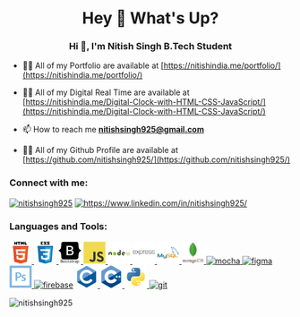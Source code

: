 <h1 align="center">Hey 👋 What's Up? </h1>
<h3 align="center"> Hi 👋, I'm Nitish Singh B.Tech Student </h3>

- 👨‍💻 All of my Portfolio are available at [https://nitishindia.me/portfolio/](https://nitishindia.me/portfolio/)
- 👨‍💻 All of my Digital Real Time are available at [https://nitishindia.me/Digital-Clock-with-HTML-CSS-JavaScript/](https://nitishindia.me/Digital-Clock-with-HTML-CSS-JavaScript/)

- 📫 How to reach me **nitishsingh925@gmail.com**

- 👨‍💻 All of my Github Profile are available at [https://github.com/nitishsingh925/](https://github.com/nitishsingh925/)


<h3 align="left">Connect with me:</h3>
<p align="left">
<a href="https://twitter.com/nitishsingh925" target="blank"><img align="center" src="https://raw.githubusercontent.com/rahuldkjain/github-profile-readme-generator/master/src/images/icons/Social/twitter.svg" alt="nitishsingh925" height="30" width="40" /></a>
<a href="https://linkedin.com/in/nitishsingh925/" target="blank"><img align="center" src="https://raw.githubusercontent.com/rahuldkjain/github-profile-readme-generator/master/src/images/icons/Social/linked-in-alt.svg" alt="https://www.linkedin.com/in/nitishsingh925/" height="30" width="40" /></a>
</p>

<h3 align="left">Languages and Tools:</h3>
<p align="left">
    <a href="https://www.w3.org/html/" target="_blank" rel="noreferrer"> <img src="https://raw.githubusercontent.com/devicons/devicon/master/icons/html5/html5-original-wordmark.svg"alt="html5" width="40" height="40" /> </a>
    <a href="https://www.w3schools.com/css/" target="_blank"rel="noreferrer"> <img src="https://raw.githubusercontent.com/devicons/devicon/master/icons/css3/css3-original-wordmark.svg"alt="css3" width="40" height="40" /> </a> 
    <a href="https://getbootstrap.com" target="_blank" rel="noreferrer"> <img src="https://raw.githubusercontent.com/devicons/devicon/master/icons/bootstrap/bootstrap-plain-wordmark.svg"alt="bootstrap" width="40" height="40" /> </a>
    <a href="https://developer.mozilla.org/en-US/docs/Web/JavaScript"target="_blank" rel="noreferrer"> <img src="https://raw.githubusercontent.com/devicons/devicon/master/icons/javascript/javascript-original.svg"alt="javascript" width="40" height="40" /> </a> 
    <a href="https://nodejs.org" target="_blank" rel="noreferrer"><img src="https://raw.githubusercontent.com/devicons/devicon/master/icons/nodejs/nodejs-original-wordmark.svg"alt="nodejs" width="40" height="40" /> </a> 
    <a href="https://expressjs.com" target="_blank" rel="noreferrer"><img src="https://raw.githubusercontent.com/devicons/devicon/master/icons/express/express-original-wordmark.svg"alt="express" width="40" height="40" /> </a>
    <a href="https://www.mysql.com/" target="_blank"rel="noreferrer"> <img src="https://raw.githubusercontent.com/devicons/devicon/master/icons/mysql/mysql-original-wordmark.svg"alt="mysql" width="40" height="40" /> </a> 
    <a href="https://www.mongodb.com/" target="_blank" rel="noreferrer"> <img src="https://raw.githubusercontent.com/devicons/devicon/master/icons/mongodb/mongodb-original-wordmark.svg"alt="mongodb" width="40" height="40" /> </a> 
    <a href="https://mochajs.org" target="_blank" rel="noreferrer"> <img src="https://www.vectorlogo.zone/logos/mochajs/mochajs-icon.svg" alt="mocha" width="40" height="40" /> </a>
    <a href="https://www.figma.com/" target="_blank"rel="noreferrer"> <img src="https://www.vectorlogo.zone/logos/figma/figma-icon.svg" alt="figma" width="40"height="40" /> </a>
    <a href="https://www.photoshop.com/en" target="_blank"rel="noreferrer"> <img src="https://raw.githubusercontent.com/devicons/devicon/master/icons/photoshop/photoshop-line.svg"alt="photoshop" width="40" height="40" /> </a> 
    <a href="https://firebase.google.com/" target="_blank" rel="noreferrer"> <img src="https://www.vectorlogo.zone/logos/firebase/firebase-icon.svg" alt="firebase" width="40" height="40" /></a> 
    <a href="https://www.cprogramming.com/" target="_blank"rel="noreferrer"> <img src="https://raw.githubusercontent.com/devicons/devicon/master/icons/c/c-original.svg"alt="c" width="40" height="40" /> </a> 
    <a href="https://www.w3schools.com/cpp/" target="_blank"rel="noreferrer"> <img src="https://raw.githubusercontent.com/devicons/devicon/master/icons/cplusplus/cplusplus-original.svg"alt="cplusplus" width="40" height="40" /> </a>
    <a href="https://www.python.org" target="_blank"rel="noreferrer"> <img src="https://raw.githubusercontent.com/devicons/devicon/master/icons/python/python-original.svg"alt="python" width="40" height="40" /> </a> 
    <a href="https://git-scm.com/" target="_blank" rel="noreferrer"> <img src="https://www.vectorlogo.zone/logos/git-scm/git-scm-icon.svg" alt="git" width="40" height="40" /> </a> 
</p>

<p><img align="center" src="https://github-readme-stats.vercel.app/api/top-langs?username=nitishsingh925&show_icons=true&locale=en&layout=compact" alt="nitishsingh925" /></p>
